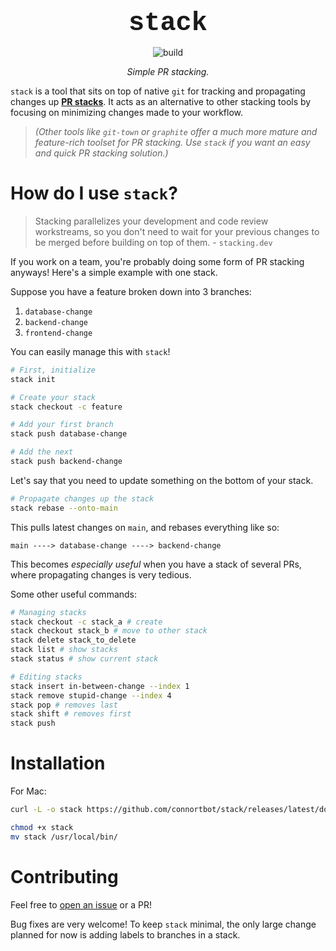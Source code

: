 <div align="center">

<h1 style="font-family: 'Courier New', 'Monaco', 'Menlo', 'Ubuntu Mono', monospace; font-size: 3em; font-weight: bold; margin: 0;">
stack
</h1>

</div>

<p align="center">
    <img src="https://github.com/connortbot/stack/actions/workflows/rust.yml/badge.svg" alt="build">
</p>

<p align="center">
<i>
Simple PR stacking.
</i>
</p>

`stack` is a tool that sits on top of native `git` for tracking and propagating changes up [**PR stacks**](https://www.stacking.dev/). It acts as an alternative to other stacking tools by focusing on minimizing changes made to your workflow.

> *(Other tools like `git-town` or `graphite` offer a much more mature and feature-rich toolset for PR stacking. Use `stack` if you want an easy and quick PR stacking solution.)*

# How do I use `stack`?
> Stacking parallelizes your development and code review workstreams, so you don't need to wait for your previous changes to be merged before building on top of them. - `stacking.dev`

If you work on a team, you're probably doing some form of PR stacking anyways! Here's a simple example with one stack.

Suppose you have a feature broken down into 3 branches:
1. `database-change`
2. `backend-change`
3. `frontend-change`

You can easily manage this with `stack`!

```bash
# First, initialize
stack init

# Create your stack
stack checkout -c feature

# Add your first branch
stack push database-change

# Add the next
stack push backend-change
```

Let's say that you need to update something on the bottom of your stack.

```bash 
# Propagate changes up the stack
stack rebase --onto-main
```
This pulls latest changes on `main`, and rebases everything like so:
```
main ----> database-change ----> backend-change
```

This becomes *especially useful* when you have a stack of several PRs, where propagating changes is very tedious.

Some other useful commands:
```bash
# Managing stacks
stack checkout -c stack_a # create
stack checkout stack_b # move to other stack
stack delete stack_to_delete
stack list # show stacks
stack status # show current stack

# Editing stacks
stack insert in-between-change --index 1
stack remove stupid-change --index 4
stack pop # removes last
stack shift # removes first
stack push
```

# Installation
For Mac:
```bash
curl -L -o stack https://github.com/connortbot/stack/releases/latest/download/stack

chmod +x stack
mv stack /usr/local/bin/
```

# Contributing
Feel free to [open an issue](https://github.com/connortbot/stack/issues/new) or a PR!

Bug fixes are very welcome! To keep `stack` minimal, the only large change planned for now is adding labels to branches in a stack.